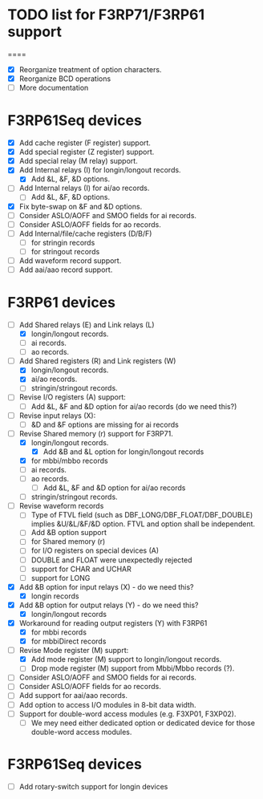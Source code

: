 TODO list for F3RP71/F3RP61 support
====

====
- [x] Reorganize treatment of option characters.
- [x] Reorganize BCD operations
- [ ] More documentation

F3RP61Seq devices
====
- [x] Add cache register (F register) support.
- [x] Add special register (Z register) support.
- [x] Add special relay (M relay) support.
- [x] Add Internal relays (I) for longin/longout records.
  - [x] Add &L, &F, &D options.
- [ ] Add Internal relays (I) for ai/ao records.
  - [ ] Add &L, &F, &D options.
- [x] Fix byte-swap on &F and &D options.
- [ ] Consider ASLO/AOFF and SMOO fields for ai records.
- [ ] Consider ASLO/AOFF fields for ao records.
- [ ] Add Internal/file/cache registers (D/B/F)
  - [ ] for stringin records
  - [ ] for stringout records
- [ ] Add waveform record support.
- [ ] Add aai/aao record support.

F3RP61 devices
====
- [ ] Add Shared relays (E) and Link relays (L)
  - [x] longin/longout records.
  - [ ] ai records.
  - [ ] ao records.
- [ ] Add Shared registers (R) and Link registers (W)
  - [x] longin/longout records.
  - [x] ai/ao records.
  - [ ] stringin/stringout records.
- [ ] Revise I/O registers (A) support:
  - [ ] Add &L, &F and &D option for ai/ao records (do we need this?)
- [ ] Revise input relays (X):
  - [ ] &D and &F options are missing for ai records
- [ ] Revise Shared memory (r) support for F3RP71.
  - [x] longin/longout records.
    - [x] Add &B and &L option for longin/longout records
  - [x] for mbbi/mbbo records
  - [ ] ai records.
  - [ ] ao records.
    - [ ] Add &L, &F and &D option for ai/ao records
  - [ ] stringin/stringout records.
- [ ] Revise waveform records
  - [ ] Type of FTVL field (such as DBF_LONG/DBF_FLOAT/DBF_DOUBLE) implies &U/&L/&F/&D option. FTVL and option shall be independent.
  - [ ] Add &B option support
  - [ ] for Shared memory (r)
  - [ ] for I/O registers on special devices (A)
  - [ ] DOUBLE and FLOAT were unexpectedly rejected
  - [ ] support for CHAR and UCHAR
  - [ ] support for LONG
- [x] Add &B option for input relays (X) - do we need this?
  - [x] longin records
- [x] Add &B option for output relays (Y) - do we need this?
  - [x] longin/longout records
- [x] Workaround for reading output registers (Y) with F3RP61
  - [x] for mbbi records
  - [x] for mbbiDirect records
- [ ] Revise Mode register (M) supprt:
  - [x] Add mode register (M) support to longin/longout records.
  - [ ] Drop mode register (M) support from Mbbi/Mbbo records (?).
- [ ] Consider ASLO/AOFF and SMOO fields for ai records.
- [ ] Consider ASLO/AOFF fields for ao records.
- [ ] Add support for aai/aao records.
- [ ] Add option to access I/O modules in 8-bit data width.
- [ ] Support for double-word access modules (e.g. F3XP01, F3XP02).
  - [ ] We mey need either dedicated option or dedicated device for those double-word access modules.

F3RP61Seq devices
====
- [ ] Add rotary-switch support for longin devices
